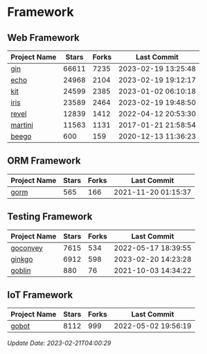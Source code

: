 # Framework

## Web Framework
| Project Name | Stars | Forks | Last Commit |
| ------------ | ----- | ----- | ----------- |
| [gin](https://github.com/gin-gonic/gin) | 66611 | 7235 | 2023-02-19 13:25:48 |
| [echo](https://github.com/labstack/echo) | 24968 | 2104 | 2023-02-19 19:12:17 |
| [kit](https://github.com/go-kit/kit) | 24599 | 2385 | 2023-01-02 06:10:18 |
| [iris](https://github.com/kataras/iris) | 23589 | 2464 | 2023-02-19 19:48:50 |
| [revel](https://github.com/revel/revel) | 12839 | 1412 | 2022-04-12 20:53:30 |
| [martini](https://github.com/go-martini/martini) | 11563 | 1131 | 2017-01-21 21:58:54 |
| [beego](https://github.com/astaxie/beego) | 600 | 159 | 2020-12-13 11:36:23 |

## ORM Framework
| Project Name | Stars | Forks | Last Commit |
| ------------ | ----- | ----- | ----------- |
| [gorm](https://github.com/jinzhu/gorm) | 565 | 166 | 2021-11-20 01:15:37 |

## Testing Framework
| Project Name | Stars | Forks | Last Commit |
| ------------ | ----- | ----- | ----------- |
| [goconvey](https://github.com/smartystreets/goconvey) | 7615 | 534 | 2022-05-17 18:39:55 |
| [ginkgo](https://github.com/onsi/ginkgo) | 6912 | 598 | 2023-02-20 14:23:28 |
| [goblin](https://github.com/franela/goblin) | 880 | 76 | 2021-10-03 14:34:22 |

## IoT Framework
| Project Name | Stars | Forks | Last Commit |
| ------------ | ----- | ----- | ----------- |
| [gobot](https://github.com/hybridgroup/gobot) | 8112 | 999 | 2022-05-02 19:56:19 |

*Update Date: 2023-02-21T04:00:29*